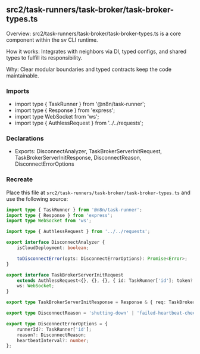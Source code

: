 ## src2/task-runners/task-broker/task-broker-types.ts

Overview: src2/task-runners/task-broker/task-broker-types.ts is a core component within the sv CLI runtime.

How it works: Integrates with neighbors via DI, typed configs, and shared types to fulfill its responsibility.

Why: Clear modular boundaries and typed contracts keep the code maintainable.

### Imports

- import type { TaskRunner } from '@n8n/task-runner';
- import type { Response } from 'express';
- import type WebSocket from 'ws';
- import type { AuthlessRequest } from '../../requests';

### Declarations

- Exports: DisconnectAnalyzer, TaskBrokerServerInitRequest, TaskBrokerServerInitResponse, DisconnectReason, DisconnectErrorOptions

### Recreate

Place this file at `src2/task-runners/task-broker/task-broker-types.ts` and use the following source:

```ts
import type { TaskRunner } from '@n8n/task-runner';
import type { Response } from 'express';
import type WebSocket from 'ws';

import type { AuthlessRequest } from '../../requests';

export interface DisconnectAnalyzer {
	isCloudDeployment: boolean;

	toDisconnectError(opts: DisconnectErrorOptions): Promise<Error>;
}

export interface TaskBrokerServerInitRequest
	extends AuthlessRequest<{}, {}, {}, { id: TaskRunner['id']; token?: string }> {
	ws: WebSocket;
}

export type TaskBrokerServerInitResponse = Response & { req: TaskBrokerServerInitRequest };

export type DisconnectReason = 'shutting-down' | 'failed-heartbeat-check' | 'unknown';

export type DisconnectErrorOptions = {
	runnerId?: TaskRunner['id'];
	reason?: DisconnectReason;
	heartbeatInterval?: number;
};

```
